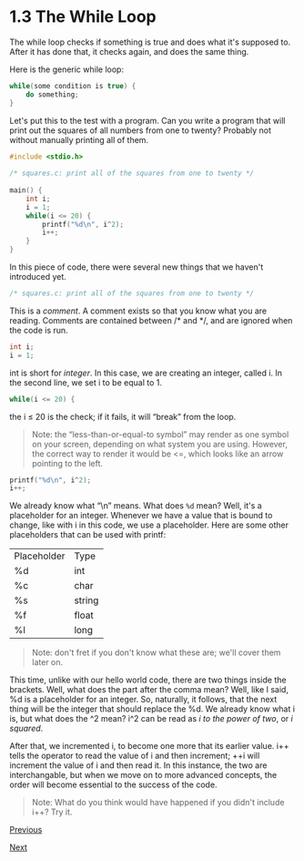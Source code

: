 # 1.3 The While Loop
The while loop checks if something is true and does what it's supposed to. After it has done that, it checks again, and does the same thing.

Here is the generic while loop:

```c
while(some condition is true) {
  	do something;
}
```

Let's put this to the test with a program. Can you write a program that will print out the squares of all numbers from one to twenty? Probably not without manually printing all of them.

```c
#include <stdio.h>
    
/* squares.c: print all of the squares from one to twenty */
    
main() {
  	int i;
   	i = 1;
   	while(i <= 20) {
   		printf("%d\n", i^2);
   		i++;
   	}
}
```

In this piece of code, there were several new things that we haven't introduced yet.

```c
/* squares.c: print all of the squares from one to twenty */
```

This is a _comment_. A comment exists so that you know what you are reading. Comments are contained between /\* and \*/, and are ignored when the code is run.

```c
int i;
i = 1;
```

int is short for _integer_. In this case, we are creating an integer, called i. In the second line, we set i to be equal to 1.

```c
while(i <= 20) {
```
the i ≤ 20 is the check; if it fails, it will “break” from the loop.

> Note: the “less-than-or-equal-to symbol” may render as one symbol on your screen, depending on what system you are using. However, the correct way to render it would be <=, which looks like an arrow pointing to the left.

```c
printf("%d\n", i^2);
i++;
```

We already know what “\\n” means. What does `%d` mean? Well, it's a placeholder for an integer. Whenever we have a value that is bound to change, like with i in this code, we use a placeholder. Here are some other placeholders that can be used with printf:

|     |     |
| --- | --- |
| Placeholder | Type |
| %d  | int |
| %c  | char |
| %s  | string |
| %f  | float |
| %l  | long |

> Note: don't fret if you don't know what these are; we'll cover them later on.

This time, unlike with our hello world code, there are two things inside the brackets. Well, what does the part after the comma mean? Well, like I said, %d is a placeholder for an integer. So, naturally, it follows, that the next thing will be the integer that should replace the %d. We already know what i is, but what does the ^2 mean? i^2 can be read as _i to the power of two_, or _i squared_.

After that, we incremented i, to become one more that its earlier value. i++ tells the operator to read the value of i and then increment; ++i will increment the value of i and then read it. In this instance, the two are interchangable, but when we move on to more advanced concepts, the order will become essential to the success of the code.

> Note: What do you think would have happened if you didn't include i++? Try it.

[Previous](1.2%20Hello%20World%20Breakdown.html)

[Next](1.4%20The%20For%20Loop.html)
